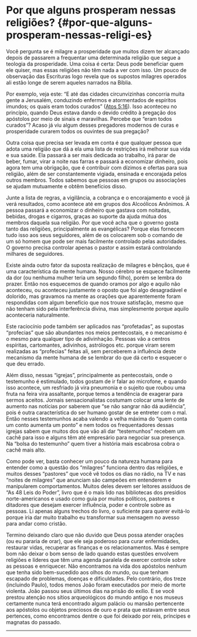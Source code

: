 # Por que alguns prosperam nessas religiões? {#por-que-alguns-prosperam-nessas-religi-es}

Você pergunta se é milagre a prosperidade que muitos dizem ter alcançado depois de passarem a frequentar uma determinada religião que segue a teologia da prosperidade. Uma coisa é certa: Deus pode beneficiar quem ele quiser, mas essas religiões não têm nada a ver com isso. Um pouco de observação das Escrituras logo revela que os supostos milagres operados ali estão longe de serem aqueles narrados na Bíblia.

Por exemplo, veja este: “E até das cidades circunvizinhas concorria muita gente a Jerusalém, conduzindo enfermos e atormentados de espíritos imundos; os quais eram todos curados” ([Atos 5:16](http://bibliaonline.com.br/acf/atos/5/16)). Isso aconteceu no princípio, quando Deus estava dando o devido crédito à pregação dos apóstolos por meio de sinais e maravilhas. Percebe que “eram todos curados”? Acaso já viu algum desses pregadores modernos de curas e prosperidade curarem todos os ouvintes de sua pregação?

Outra coisa que precisa ser levada em conta é que qualquer pessoa que adota uma religião que dá a ela uma lista de restrições irá melhorar sua vida e sua saúde. Ela passará a ser mais dedicada ao trabalho, irá parar de beber, fumar, virar a noite nas farras e passará a economizar dinheiro, pois agora tem uma obrigação, que é contribuir com dízimos e ofertas para sua religião, além de ser constantemente vigiada, ensinada e encorajada pelos outros membros. Todos sabemos que pessoas em grupos ou associações se ajudam mutuamente e obtêm benefícios disso.

Junte a lista de regras, a vigilância, a cobrança e o encorajamento e você já verá resultados, como acontece até em grupos dos Alcoólicos Anônimos. A pessoa passará a economizar o dinheiro que gastava com noitadas, bebidas, drogas e cigarros, graças ao suporte da ajuda mútua dos membros daquela sua religião. Por que você acha que o governo gosta tanto das religiões, principalmente as evangélicas? Porque elas fornecem tudo isso aos seus seguidores, além de os colocarem sob o comando de um só homem que pode ser mais facilmente controlado pelas autoridades. O governo precisa controlar apenas o pastor e assim estará controlando milhares de seguidores.

Existe ainda outro fator da suposta realização de milagres e bênçãos, que é uma característica da mente humana. Nosso cérebro se esquece facilmente da dor (ou nenhuma mulher teria um segundo filho), porém se lembra do prazer. Então nos esquecemos de quando oramos por algo e aquilo não aconteceu, ou aconteceu justamente o oposto que foi algo desagradável e dolorido, mas gravamos na mente as orações que aparentemente foram respondidas com algum benefício que nos trouxe satisfação, mesmo que não tenham sido pela interferência divina, mas simplesmente porque aquilo aconteceria naturalmente.

Este raciocínio pode também ser aplicados nas “profetadas”, as supostas “profecias” que são abundantes nos meios pentecostais, e o mecanismo é o mesmo para qualquer tipo de adivinhação. Pessoas vão a centros espíritas, cartomantes, adivinhos, astrólogos etc. porque viram serem realizadas as “profecias” feitas ali, sem perceberem a influência deste mecanismo da mente humana de se lembrar do que dá certo e esquecer o que deu errado.

Além disso, nessas “igrejas”, principalmente as pentecostais, onde o testemunho é estimulado, todos gostam de ir falar ao microfone, e quando isso acontece, um resfriado já vira pneumonia e o sujeito que roubou uma fruta na feira vira assaltante, porque temos a tendência de exagerar para sermos aceitos. Jornais sensacionalistas costumam colocar uma lente de aumento nas notícias por saberem que “se não sangrar não dá audiência”, pois é outra característica do ser humano gostar de se entreter com o mal. Então nesses testemunhos acaba valendo a velha máxima do “quem conta um conto aumenta um ponto” e nem todos os frequentadores dessas igrejas sabem que muitos dos que vão ali dar “testemunhos” recebem um cachê para isso e alguns têm até empresário para negociar sua presença. Na “bolsa do testemunho” quem tiver a história mais escabrosa cobra o cachê mais alto.

Como pode ver, basta conhecer um pouco da natureza humana para entender como a questão dos “milagres” funciona dentro das religiões, e muitos desses “pastores” que você vê todos os dias no rádio, na TV e nas “noites de milagres” que anunciam são campeões em entenderem e manipularem comportamentos. Muitos deles devem ser leitores assíduos de “As 48 Leis do Poder”, livro que é o mais lido nas bibliotecas dos presídios norte-americanos e usado como guia por muitos políticos, pastores e ditadores que desejam exercer influência, poder e controle sobre as pessoas. Li apenas alguns trechos do livro, o suficiente para querer evitá-lo porque iria dar muito trabalho eu transformar sua mensagem no avesso para andar como cristão.

Termino deixando claro que não duvido que Deus possa atender orações (ou eu pararia de orar), que ele seja poderoso para curar enfermidades, restaurar vidas, recuperar as finanças e os relacionamentos. Mas é sempre bom não deixar o bom senso de lado quando estas questões envolvem religiões e líderes que têm uma agenda paralela de exercer controle sobre as pessoas e enriquecer. Não encontramos na vida dos apóstolos nenhum que tenha sido bem-sucedido aos olhos do mundo, ou que tenham escapado de problemas, doenças e dificuldades. Pelo contrário, dos treze (incluindo Paulo), todos menos João foram executados por meio de morte violenta. João passou seus últimos dias na prisão do exílio. E se você prestou atenção nos sítios arqueológicos do mundo antigo e nos museus certamente nunca terá encontrado algum palácio ou mansão pertencente aos apóstolos ou objetos preciosos de ouro e prata que estavam entre seus pertences, como encontramos dentre o que foi deixado por reis, príncipes e magnatas do passado.

*****